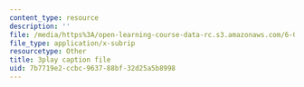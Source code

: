 ```yaml
---
content_type: resource
description: ''
file: /media/https%3A/open-learning-course-data-rc.s3.amazonaws.com/6-004-computation-structures-spring-2017/7b7719e2ccbc963788bf32d25a5b8998_6mS1BHgm4u8.srt
file_type: application/x-subrip
resourcetype: Other
title: 3play caption file
uid: 7b7719e2-ccbc-9637-88bf-32d25a5b8998
---
```

